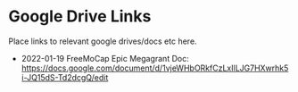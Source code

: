 # Google Drive Links

Place links to relevant google drives/docs etc here. 

 - 2022-01-19 FreeMoCap Epic Megagrant Doc: https://docs.google.com/document/d/1vjeWHbORkfCzLxIlLJG7HXwrhk5i-JQ15dS-Td2dcgQ/edit
